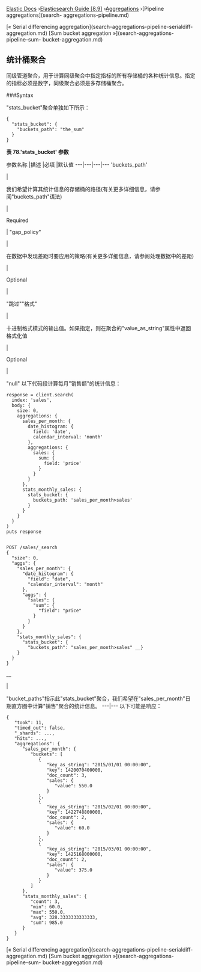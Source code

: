 

[Elastic Docs](/guide/) ›[Elasticsearch Guide [8.9]](index.md)
›[Aggregations](search-aggregations.md) ›[Pipeline aggregations](search-
aggregations-pipeline.md)

[« Serial differencing aggregation](search-aggregations-pipeline-serialdiff-
aggregation.md) [Sum bucket aggregation »](search-aggregations-pipeline-sum-
bucket-aggregation.md)

## 统计桶聚合

同级管道聚合，用于计算同级聚合中指定指标的所有存储桶的各种统计信息。指定的指标必须是数字，同级聚合必须是多存储桶聚合。

###Syntax

"stats_bucket"聚合单独如下所示：

    
    
    {
      "stats_bucket": {
        "buckets_path": "the_sum"
      }
    }

**表 78.'stats_bucket' 参数**

参数名称 |描述 |必填 |默认值 ---|---|---|--- 'buckets_path'

|

我们希望计算其统计信息的存储桶的路径(有关更多详细信息，请参阅"buckets_path"语法)

|

Required

|   "gap_policy"

|

在数据中发现差距时要应用的策略(有关更多详细信息，请参阅处理数据中的差距)

|

Optional

|

"跳过""格式"

|

十进制格式模式的输出值。如果指定，则在聚合的"value_as_string"属性中返回格式化值

|

Optional

|

"null" 以下代码段计算每月"销售额"的统计信息：

    
    
    response = client.search(
      index: 'sales',
      body: {
        size: 0,
        aggregations: {
          sales_per_month: {
            date_histogram: {
              field: 'date',
              calendar_interval: 'month'
            },
            aggregations: {
              sales: {
                sum: {
                  field: 'price'
                }
              }
            }
          },
          stats_monthly_sales: {
            stats_bucket: {
              buckets_path: 'sales_per_month>sales'
            }
          }
        }
      }
    )
    puts response
    
    
    POST /sales/_search
    {
      "size": 0,
      "aggs": {
        "sales_per_month": {
          "date_histogram": {
            "field": "date",
            "calendar_interval": "month"
          },
          "aggs": {
            "sales": {
              "sum": {
                "field": "price"
              }
            }
          }
        },
        "stats_monthly_sales": {
          "stats_bucket": {
            "buckets_path": "sales_per_month>sales" __}
        }
      }
    }

__

|

"bucket_paths"指示此"stats_bucket"聚合，我们希望在"sales_per_month"日期直方图中计算"销售"聚合的统计信息。   ---|--- 以下可能是响应：

    
    
    {
       "took": 11,
       "timed_out": false,
       "_shards": ...,
       "hits": ...,
       "aggregations": {
          "sales_per_month": {
             "buckets": [
                {
                   "key_as_string": "2015/01/01 00:00:00",
                   "key": 1420070400000,
                   "doc_count": 3,
                   "sales": {
                      "value": 550.0
                   }
                },
                {
                   "key_as_string": "2015/02/01 00:00:00",
                   "key": 1422748800000,
                   "doc_count": 2,
                   "sales": {
                      "value": 60.0
                   }
                },
                {
                   "key_as_string": "2015/03/01 00:00:00",
                   "key": 1425168000000,
                   "doc_count": 2,
                   "sales": {
                      "value": 375.0
                   }
                }
             ]
          },
          "stats_monthly_sales": {
             "count": 3,
             "min": 60.0,
             "max": 550.0,
             "avg": 328.3333333333333,
             "sum": 985.0
          }
       }
    }

[« Serial differencing aggregation](search-aggregations-pipeline-serialdiff-
aggregation.md) [Sum bucket aggregation »](search-aggregations-pipeline-sum-
bucket-aggregation.md)
